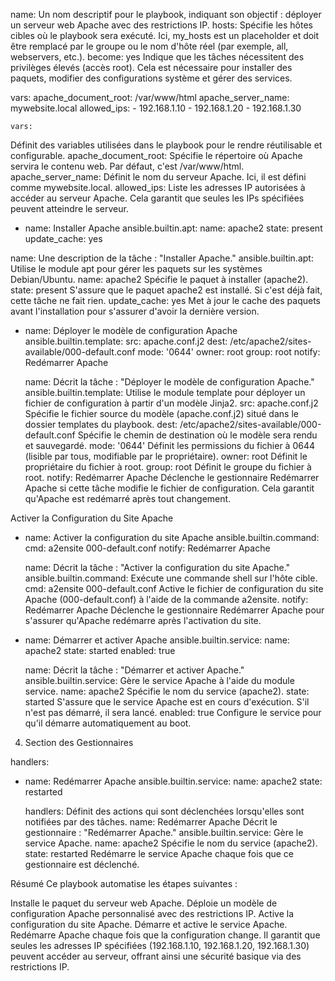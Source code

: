 name:
Un nom descriptif pour le playbook, indiquant son objectif : déployer un serveur web Apache avec des restrictions IP.
hosts:
Spécifie les hôtes cibles où le playbook sera exécuté. Ici, my_hosts est un placeholder et doit être remplacé par le groupe ou le nom d'hôte réel (par exemple, all, webservers, etc.).
become: yes
Indique que les tâches nécessitent des privilèges élevés (accès root). Cela est nécessaire pour installer des paquets, modifier des configurations système et gérer des services.


vars:
  apache_document_root: /var/www/html
  apache_server_name: mywebsite.local
  allowed_ips:
    - 192.168.1.10
    - 192.168.1.20
    - 192.168.1.30

    vars:
Définit des variables utilisées dans le playbook pour le rendre réutilisable et configurable.
apache_document_root:
Spécifie le répertoire où Apache servira le contenu web. Par défaut, c'est /var/www/html.
apache_server_name:
Définit le nom du serveur Apache. Ici, il est défini comme mywebsite.local.
allowed_ips:
Liste les adresses IP autorisées à accéder au serveur Apache. Cela garantit que seules les IPs spécifiées peuvent atteindre le serveur.


- name: Installer Apache
  ansible.builtin.apt:
    name: apache2
    state: present
    update_cache: yes

name:
Une description de la tâche : "Installer Apache."
ansible.builtin.apt:
Utilise le module apt pour gérer les paquets sur les systèmes Debian/Ubuntu.
name: apache2
Spécifie le paquet à installer (apache2).
state: present
S'assure que le paquet apache2 est installé. Si c'est déjà fait, cette tâche ne fait rien.
update_cache: yes
Met à jour le cache des paquets avant l'installation pour s'assurer d'avoir la dernière version.


- name: Déployer le modèle de configuration Apache
  ansible.builtin.template:
    src: apache.conf.j2
    dest: /etc/apache2/sites-available/000-default.conf
    mode: '0644'
    owner: root
    group: root
  notify: Redémarrer Apache


  name:
Décrit la tâche : "Déployer le modèle de configuration Apache."
ansible.builtin.template:
Utilise le module template pour déployer un fichier de configuration à partir d'un modèle Jinja2.
src: apache.conf.j2
Spécifie le fichier source du modèle (apache.conf.j2) situé dans le dossier templates du playbook.
dest: /etc/apache2/sites-available/000-default.conf
Spécifie le chemin de destination où le modèle sera rendu et sauvegardé.
mode: '0644'
Définit les permissions du fichier à 0644 (lisible par tous, modifiable par le propriétaire).
owner: root
Définit le propriétaire du fichier à root.
group: root
Définit le groupe du fichier à root.
notify: Redémarrer Apache
Déclenche le gestionnaire Redémarrer Apache si cette tâche modifie le fichier de configuration. Cela garantit qu'Apache est redémarré après tout changement.

Activer la Configuration du Site Apache
- name: Activer la configuration du site Apache
  ansible.builtin.command:
    cmd: a2ensite 000-default.conf
  notify: Redémarrer Apache


  name:
Décrit la tâche : "Activer la configuration du site Apache."
ansible.builtin.command:
Exécute une commande shell sur l'hôte cible.
cmd: a2ensite 000-default.conf
Active le fichier de configuration du site Apache (000-default.conf) à l'aide de la commande a2ensite.
notify: Redémarrer Apache
Déclenche le gestionnaire Redémarrer Apache pour s'assurer qu'Apache redémarre après l'activation du site.


- name: Démarrer et activer Apache
  ansible.builtin.service:
    name: apache2
    state: started
    enabled: true

  name:
Décrit la tâche : "Démarrer et activer Apache."
ansible.builtin.service:
Gère le service Apache à l'aide du module service.
name: apache2
Spécifie le nom du service (apache2).
state: started
S'assure que le service Apache est en cours d'exécution. S'il n'est pas démarré, il sera lancé.
enabled: true
Configure le service pour qu'il démarre automatiquement au boot.

4. Section des Gestionnaires


handlers:
  - name: Redémarrer Apache
    ansible.builtin.service:
      name: apache2
      state: restarted


    handlers:
Définit des actions qui sont déclenchées lorsqu'elles sont notifiées par des tâches.
name: Redémarrer Apache
Décrit le gestionnaire : "Redémarrer Apache."
ansible.builtin.service:
Gère le service Apache.
name: apache2
Spécifie le nom du service (apache2).
state: restarted
Redémarre le service Apache chaque fois que ce gestionnaire est déclenché.

Résumé
Ce playbook automatise les étapes suivantes :

Installe le paquet du serveur web Apache.
Déploie un modèle de configuration Apache personnalisé avec des restrictions IP.
Active la configuration du site Apache.
Démarre et active le service Apache.
Redémarre Apache chaque fois que la configuration change.
Il garantit que seules les adresses IP spécifiées (192.168.1.10, 192.168.1.20, 192.168.1.30) peuvent accéder au serveur, offrant ainsi une sécurité basique via des restrictions IP.

  


